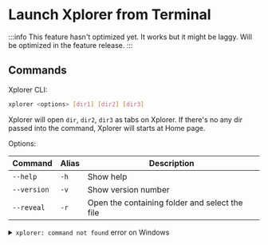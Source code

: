 # Launch Xplorer from Terminal

:::info This feature hasn't optimized yet. It works but it might be laggy. Will be optimized in the feature release. :::

## Commands

Xplorer CLI:

```bash
xplorer <options> [dir1] [dir2] [dir3]
```

Xplorer will open `dir`, `dir2`, `dir3` as tabs on Xplorer. If there's no any dir passed into the command, Xplorer will starts at Home page.

Options:

| Command     | Alias | Description                                    |
| ----------- | ----- | ---------------------------------------------- |
| `--help`    | `-h`  | Show help                                      |
| `--version` | `-v`  | Show version number                            |
| `--reveal`  | `-r`  | Open the containing folder and select the file |

<details>
<summary>
<code>xplorer: command not found</code> error on Windows
</summary>

Firstly, you have to register the command into the system path.

1. Open the `System Properties` on Windows.
2. Click the `Environment Variables` button, it will popup a window.
3. On the table, search for `Path` variable and click on it.
4. Click `Edit` button, it will popup a window.
5. Click `New` button
6. Add `%USERPROFILE%\AppData\Local\Programs\xplorer`

</details>
